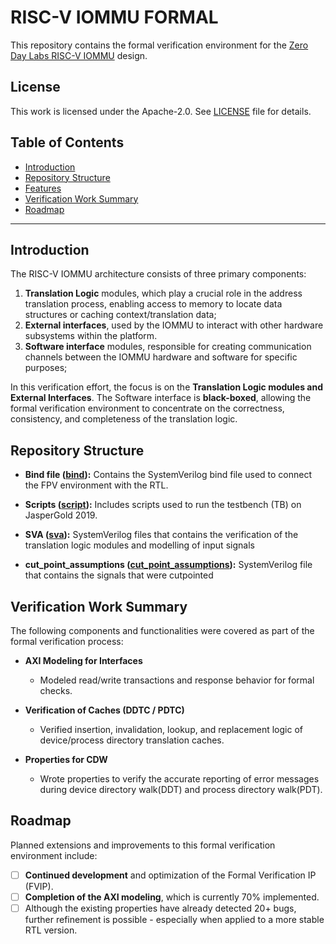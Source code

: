 # RISC-V IOMMU FORMAL

This repository contains the formal verification environment for the [Zero Day Labs RISC-V IOMMU](https://github.com/zero-day-labs/riscv-iommu) design.


## License

This work is licensed under the Apache-2.0. See [LICENSE](./LICENSE) file for details.

## Table of Contents

- [Introduction](#introduction)
- [Repository Structure](#repository-structure)
- [Features](#features)
- [Verification Work Summary](#verification-work-summary)
- [Roadmap](#roadmap)

***


## Introduction

The RISC-V IOMMU architecture consists of three primary components:

1. **Translation Logic** modules, which play a crucial role in the address translation process, enabling access to memory to locate data structures or caching context/translation data;
2. **External interfaces**, used by the IOMMU to interact with other hardware subsystems within the platform.
3. **Software interface** modules, responsible for creating communication channels between the IOMMU hardware and software for specific purposes;

In this verification effort, the focus is on the **Translation Logic modules and External Interfaces**. The Software interface is **black-boxed**, allowing the formal verification environment to concentrate on the correctness, consistency, and completeness of the translation logic.
## **Repository Structure**

- **Bind file ([bind](./formal/bind/)):**
Contains the SystemVerilog bind file used to connect the FPV environment with the RTL.

- **Scripts ([script](./formal/script/)):**
Includes scripts used to run the testbench (TB) on JasperGold 2019.

- **SVA ([sva](./formal/sva/)):**
SystemVerilog files that contains the verification of the translation logic modules and modelling of input signals

- **cut_point_assumptions ([cut_point_assumptions](./formal/sva/cut_point_assumptions/)):**
SystemVerilog file that contains the signals that were cutpointed

## Verification Work Summary

The following components and functionalities were covered as part of the formal verification process:

- **AXI Modeling for Interfaces**
  - Modeled read/write transactions and response behavior for formal checks.

- **Verification of Caches (DDTC / PDTC)**
  - Verified insertion, invalidation, lookup, and replacement logic of device/process directory translation caches.

- **Properties for CDW**
  - Wrote properties to verify the accurate reporting of error messages during device directory walk(DDT) and process directory walk(PDT).

## Roadmap

Planned extensions and improvements to this formal verification environment include:

- [ ] **Continued development** and optimization of the Formal Verification IP (FVIP).
- [ ] **Completion of the AXI modeling**, which is currently 70% implemented.
- [ ] Although the existing properties have already detected 20+ bugs, further refinement is possible - especially when applied to a more stable RTL version.
